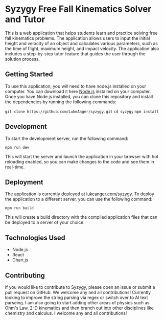 # Syzygy Free Fall Kinematics Solver and Tutor

This is a web application that helps students learn and practice solving free fall kinematics problems. The application allows users to input the initial height and velocity of an object and calculates various parameters, such as the time of flight, maximum height, and impact velocity. The application also includes a step-by-step tutor feature that guides the user through the solution process.

## Getting Started

To use this application, you will need to have node.js installed on your computer. You can download it here [Node.js](https://nodejs.org/) installed on your computer. Once you have Node.js installed, you can clone this repository and install the dependencies by running the following commands:

```git clone https://github.com/LukeAnger/syzygy.git```
```cd syzygy```
```npm install```


## Development

To start the development server, run the following command:


```npm run dev```


This will start the server and launch the application in your browser with hot reloading enabled, so you can make changes to the code and see them in real-time.

## Deployment

The application is currently deployed at [lukeanger.com/syzygy](https://lukeanger.com/syzygy). To deploy the application to a different server, you can use the following command:

```npm run build```


This will create a build directory with the compiled application files that can be deployed to a server of your choice.

## Technologies Used

- Node.js
- React
- Chart.js

## Contributing

If you would like to contribute to Syzygy, please open an issue or submit a pull request on GitHub. We welcome any and all contributions! Currently looking to improve the string parsing via regex or switch over to AI text parseing. I am also going to start adding other areas of physics such as Ohm's Law, 2-D kinematics and then branch out into other disciplines like chemistry and calculus. I welcome any and all contributions!
